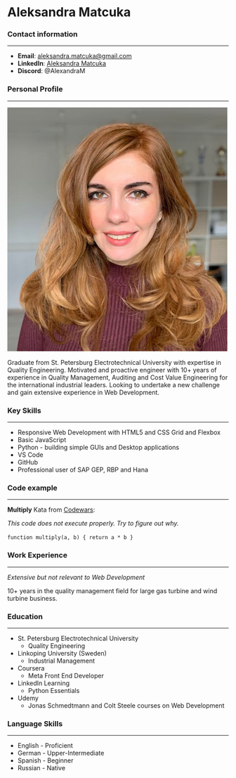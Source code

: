 # Aleksandra Matcuka

### Contact information

---

- **Email**: aleksandra.matcuka@gmail.com
- **LinkedIn**: [Aleksandra Matcuka](https://de.linkedin.com/in/aleksandra-matcuka-50399154)
- **Discord**: @AlexandraM

### Personal Profile

---

![Photo for CV](img-cv-markdown.jpg)

Graduate from St. Petersburg Electrotechnical University with expertise in Quality Engineering. Motivated and proactive engineer with 10+ years of experience in Quality Management, Auditing and Cost Value Engineering for the international industrial leaders. Looking to undertake a new challenge and gain extensive experience in Web Development.

### Key Skills

---

- Responsive Web Development with HTML5 and CSS Grid and Flexbox
- Basic JavaScript
- Python - building simple GUIs and Desktop applications
- VS Code
- GitHub
- Professional user of SAP GEP, RBP and Hana

### Code example

---

**Multiply** Kata from [Codewars](https://www.codewars.com):

_This code does not execute properly. Try to figure out why._

`function multiply(a, b) { return a * b }`

### Work Experience

---

_Extensive but not relevant to Web Development_

10+ years in the quality management field for large gas turbine and wind turbine business.

### Education

---

- St. Petersburg Electrotechnical University
  - Quality Engineering
- Linkoping University (Sweden)
  - Industrial Management
- Coursera
  - Meta Front End Developer
- LinkedIn Learning
  - Python Essentials
- Udemy
  - Jonas Schmedtmann and Colt Steele courses on Web Development

### Language Skills

---

- English - Proficient
- German - Upper-Intermediate
- Spanish - Beginner
- Russian - Native
